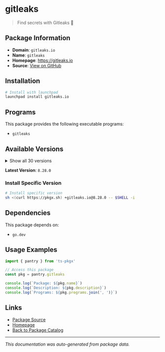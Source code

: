# gitleaks

> Find secrets with Gitleaks 🔑

## Package Information

- **Domain**: `gitleaks.io`
- **Name**: `gitleaks`
- **Homepage**: https://gitleaks.io
- **Source**: [View on GitHub](https://github.com/pkgxdev/pantry/tree/main/projects/gitleaks.io/package.yml)

## Installation

```bash
# Install with launchpad
launchpad install gitleaks.io
```

## Programs

This package provides the following executable programs:

- `gitleaks`

## Available Versions

<details>
<summary>Show all 30 versions</summary>

- `8.28.0`, `8.27.2`, `8.27.1`, `8.27.0`, `8.26.0`
- `8.25.1`, `8.25.0`, `8.24.3`, `8.24.2`, `8.24.0`
- `8.23.3`, `8.23.2`, `8.23.1`, `8.23.0`, `8.22.1`
- `8.22.0`, `8.21.4`, `8.21.3`, `8.21.2`, `8.21.1`
- `8.21.0`, `8.20.1`, `8.20.0`, `8.19.3`, `8.19.2`
- `8.19.1`, `8.18.4`, `8.18.3`, `8.18.2`, `8.18.1`

</details>

**Latest Version**: `8.28.0`

### Install Specific Version

```bash
# Install specific version
sh <(curl https://pkgx.sh) +gitleaks.io@8.28.0 -- $SHELL -i
```

## Dependencies

This package depends on:

- `go.dev`

## Usage Examples

```typescript
import { pantry } from 'ts-pkgx'

// Access this package
const pkg = pantry.gitleaks

console.log(`Package: ${pkg.name}`)
console.log(`Description: ${pkg.description}`)
console.log(`Programs: ${pkg.programs.join(', ')}`)
```

## Links

- [Package Source](https://github.com/pkgxdev/pantry/tree/main/projects/gitleaks.io/package.yml)
- [Homepage](https://gitleaks.io)
- [Back to Package Catalog](../../package-catalog.md)

---

*This documentation was auto-generated from package data.*
